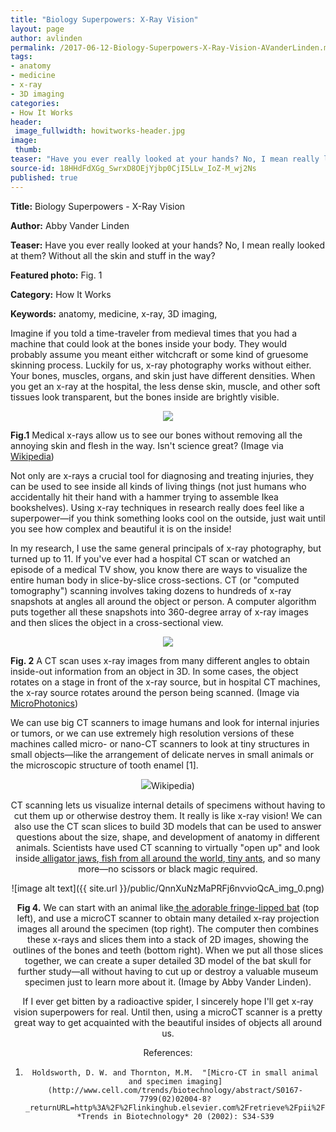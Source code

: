 ```yaml
---
title: "Biology Superpowers: X-Ray Vision"
layout: page
author: avlinden
permalink: /2017-06-12-Biology-Superpowers-X-Ray-Vision-AVanderLinden.md/
tags:
- anatomy
- medicine
- x-ray
- 3D imaging
categories:
- How It Works
header:
 image_fullwidth: howitworks-header.jpg
image:
 thumb:
teaser: "Have you ever really looked at your hands? No, I mean really looked at them? Without all the skin and stuff in the way?"
source-id: 18HHdFdXGg_SwrxD8OEjYjbp0CjI5LLw_IoZ-M_wj2Ns
published: true
---
```

**Title:** Biology Superpowers - X-Ray Vision

**Author:** Abby Vander Linden

**Teaser:** Have you ever really looked at your hands? No, I mean really looked at them? Without all the skin and stuff in the way?

**Featured photo:** Fig. 1

**Category:** How It Works

**Keywords:** anatomy, medicine, x-ray, 3D imaging,

 

Imagine if you told a time-traveler from medieval times that you had a machine that could look at the bones inside your body. They would probably assume you meant either witchcraft or some kind of gruesome skinning process. Luckily for us, x-ray photography works without either. Your bones, muscles, organs, and skin just have different densities. When you get an x-ray at the hospital, the less dense skin, muscle, and other soft tissues look transparent, but the bones inside are brightly visible.

 

 <div style="text-align:center"><img src ="https://upload.wikimedia.org/wikipedia/commons/7/78/Medical_X-Ray_imaging_OPC06_nevit.jpg"/></div>

 

**Fig.1** Medical x-rays allow us to see our bones without removing all the annoying skin and flesh in the way. Isn't science great? (Image via [Wikipedia](https://upload.wikimedia.org/wikipedia/commons/7/78/Medical_X-Ray_imaging_OPC06_nevit.jpg))

 

Not only are x-rays a crucial tool for diagnosing and treating injuries, they can be used to see inside all kinds of living things (not just humans who accidentally hit their hand with a hammer trying to assemble Ikea bookshelves). Using x-ray techniques in research really does feel like a superpower—if you think something looks cool on the outside, just wait until you see how complex and beautiful it is on the inside!

 

In my research, I use the same general principals of x-ray photography, but turned up to 11. If you've ever had a hospital CT scan or watched an episode of a medical TV show, you know there are ways to visualize the entire human body in slice-by-slice cross-sections. CT (or "computed tomography") scanning involves taking dozens to hundreds of x-ray snapshots at angles all around the object or person. A computer algorithm puts together all these snapshots into 360-degree array of x-ray images and then slices the object in a cross-sectional view.

 

  <div style="text-align:center"><img src ="http://www.microphotonics.com/wp-content/uploads/2015/05/micro-CT-x-ray-source-schematic.png"/></div>

**Fig. 2** A CT scan uses x-ray images from many different angles to obtain inside-out information from an object in 3D. In some cases, the object rotates on a stage in front of the x-ray source, but in hospital CT machines, the x-ray source rotates around the person being scanned. (Image via [MicroPhotonics](http://www.microphotonics.com/wp-content/uploads/2015/05/micro-CT-x-ray-source-schematic.png))

 

We can use big CT scanners to image humans and look for internal injuries or tumors, or we can use extremely high resolution versions of these machines called micro- or nano-CT scanners to look at tiny structures in small objects—like the arrangement of delicate nerves in small animals or the microscopic structure of tooth enamel [1].

 

<div style="text-align:center"><img src ="https://upload.wikimedia.org/wikipedia/commons/5/50/Computed_tomography_of_human_brain_-_large.png></div>

**Fig. 3** In order to diagnose brain injuries or cancer, medical CT scans take many x-ray "slices" through a person's head. At the top left of this figure the slices start near the chin, and move up towards the top of the head on the bottom right. A contrast agent has been used so the soft brain tissue is visible in addition to the hard bone. (Image via [Wikipedia](https://upload.wikimedia.org/wikipedia/commons/5/50/Computed_tomography_of_human_brain_-_large.png))

 

CT scanning lets us visualize internal details of specimens without having to cut them up or otherwise destroy them. It really is like x-ray vision! We can also use the CT scan slices to build 3D models that can be used to answer questions about the size, shape, and development of anatomy in different animals. Scientists have used CT scanning to virtually "open up" and look inside[ alligator jaws](http://journals.plos.org/plosone/article?id=10.1371/journal.pone.0062806),[ fish from all around the world](http://news.nationalgeographic.com/2016/07/ct-scan-fish-digitize-x-ray-ocean-world-sea-river-lake/),[ tiny ants](http://arilab.unit.oist.jp/), and so many more—no scissors or black magic required.

![image alt text]({{ site.url }}/public/QnnXuNzMaPRFj6nvvioQcA_img_0.png) 

**Fig 4.** We can start with an animal like[ the adorable fringe-lipped bat](http://thatslifesci.com.s3-website-us-east-1.amazonaws.com/2016-07-25-what-happened-to-your-nose-avanderlinden/) (top left), and use a microCT scanner to obtain many detailed x-ray projection images all around the specimen (top right). The computer then combines these x-rays and slices them into a stack of 2D images, showing the outlines of the bones and teeth (bottom right). When we put all those slices together, we can create a super detailed 3D model of the bat skull for further study—all without having to cut up or destroy a valuable museum specimen just to learn more about it. (Image by Abby Vander Linden).

 

If I ever get bitten by a radioactive spider, I sincerely hope I'll get x-ray vision superpowers for real. Until then, using a microCT scanner is a pretty great way to get acquainted with the beautiful insides of objects all around us.

 

References:

 

1.     Holdsworth, D. W. and Thornton, M.M.  "[Micro-CT in small animal and specimen imaging](http://www.cell.com/trends/biotechnology/abstract/S0167-7799(02)02004-8?_returnURL=http%3A%2F%2Flinkinghub.elsevier.com%2Fretrieve%2Fpii%2FS0167779902020048%3Fshowall%3Dtrue)." *Trends in Biotechnology* 20 (2002): S34-S39

 

